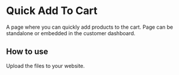 Quick Add To Cart
=================

A page where you can quickly add products to the cart. Page can be standalone
or embedded in the customer dashboard.

How to use
----------

Upload the files to your website. 

